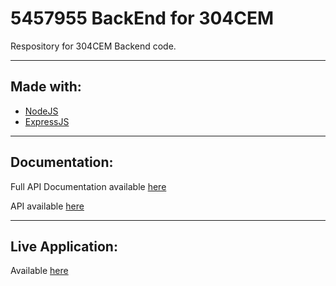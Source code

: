 # **5457955 BackEnd for 304CEM**
Respository for 304CEM Backend code.

----------

## Made with:
 - [NodeJS](https://nodejs.org/en/)
 - [ExpressJS](https://expressjs.com/)

----------

## Documentation:
Full API Documentation available [here](https://github.coventry.ac.uk/pages/304CEM-1718OCTJAN/5457955-BackEnd/index.html)

API available [here](https://api.camerongough.co.uk/api/v1/)

----------

## Live Application:

Available [here](https://camerongough.github.io/)
